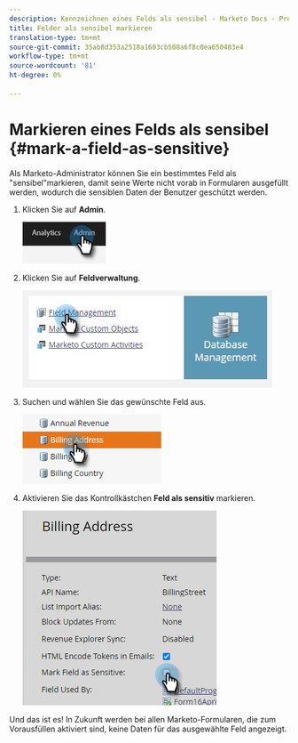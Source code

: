 ```yaml
---
description: Kennzeichnen eines Felds als sensibel - Marketo Docs - Produktdokumentation
title: Felder als sensibel markieren
translation-type: tm+mt
source-git-commit: 35ab8d353a2518a1603cb508a6f8c0ea650483e4
workflow-type: tm+mt
source-wordcount: '81'
ht-degree: 0%

---
```


# Markieren eines Felds als sensibel {#mark-a-field-as-sensitive}

Als Marketo-Administrator können Sie ein bestimmtes Feld als &quot;sensibel&quot;markieren, damit seine Werte nicht vorab in Formularen ausgefüllt werden, wodurch die sensiblen Daten der Benutzer geschützt werden.

1. Klicken Sie auf **Admin**.

   ![](assets/mark-a-field-as-sensitive-1.png)

1. Klicken Sie auf **Feldverwaltung**.

   ![](assets/mark-a-field-as-sensitive-2.png)

1. Suchen und wählen Sie das gewünschte Feld aus.

   ![](assets/mark-a-field-as-sensitive-3.png)

1. Aktivieren Sie das Kontrollkästchen **Feld als sensitiv** markieren.

   ![](assets/mark-a-field-as-sensitive-4.png)

Und das ist es! In Zukunft werden bei allen Marketo-Formularen, die zum Vorausfüllen aktiviert sind, keine Daten für das ausgewählte Feld angezeigt.
